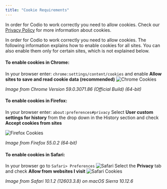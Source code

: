 ```yaml
---
title: "Cookie Requirements"
---
```


In order for Codio to work correctly you need to allow cookies. Check our [Privacy Policy](/legal/privacy/) for more information about cookies.

In order for Codio to work correctly you need to allow cookies. The following information explains how to enable cookies for all sites. You can also enable them only for certain sites, which is not explained below.

#### To enable cookies in Chrome:

In your browser enter: `chrome:settings/content/cookies`
and enable **Allow sites to save and read cookie data (recommended)**
<img alt="Chrome Cookies" src="/img/docs/chromecookies.png" class="simple"/>

*Image from Chrome Version 59.0.3071.86 (Official Build) (64-bit)*

#### To enable cookies in Firefox:
In your browser enter: `about:preferences#privacy`
Select **User custom settings for history** from the drop down in the History section and check **Accept cookies from sites**

<img alt="Firefox Cookies" src="/img/docs/firefoxcookies.png" class="simple"/>

*Image from Firefox 55.0.2 (64-bit)*

#### To enable cookies in Safari:
In your browser go to `Safari> Preferences`
<img alt="Safari" src="/img/docs/safari.png" class="simple"/>
Select the **Privacy** tab and check **Allow from websites I visit**
<img alt="Safari Cookies" src="/img/docs/safaricookies.png" class="simple"/>

*Image from Safari 10.1.2 (12603.3.8) on macOS Sierra 10.12.6*